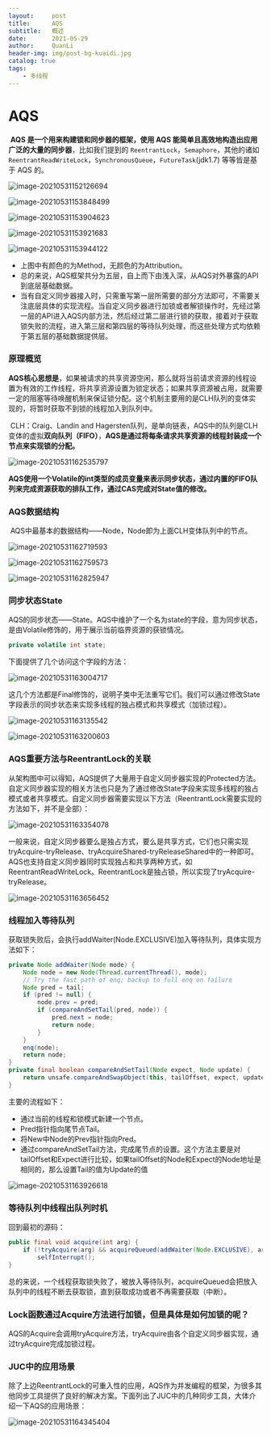 ```yaml
---
layout:     post
title:      AQS
subtitle:   概述
date:       2021-05-29
author:     QuanLi
header-img: img/post-bg-kuaidi.jpg
catalog: true
tags:
    - 多线程
---
```


# AQS

​	**AQS 是一个用来构建锁和同步器的框架，使用 AQS 能简单且高效地构造出应用广泛的大量的同步器**，比如我们提到的 `ReentrantLock`，`Semaphore`，其他的诸如 `ReentrantReadWriteLock`，`SynchronousQueue`，`FutureTask`(jdk1.7) 等等皆是基于 AQS 的。

![image-20210531152126694](2021-05-29-AQS.assets/image-20210531152126694.png)

![image-20210531153848499](2021-05-29-AQS.assets/image-20210531153848499.png)

![image-20210531153904623](2021-05-29-AQS.assets/image-20210531153904623.png)

![image-20210531153921683](2021-05-29-AQS.assets/image-20210531153921683.png)

![image-20210531153944122](2021-05-29-AQS.assets/image-20210531153944122.png)

- 上图中有颜色的为Method，无颜色的为Attribution。
- 总的来说，AQS框架共分为五层，自上而下由浅入深，从AQS对外暴露的API到底层基础数据。
- 当有自定义同步器接入时，只需重写第一层所需要的部分方法即可，不需要关注底层具体的实现流程。当自定义同步器进行加锁或者解锁操作时，先经过第一层的API进入AQS内部方法，然后经过第二层进行锁的获取，接着对于获取锁失败的流程，进入第三层和第四层的等待队列处理，而这些处理方式均依赖于第五层的基础数据提供层。

### 原理概览

​	**AQS核心思想是**，如果被请求的共享资源空闲，那么就将当前请求资源的线程设置为有效的工作线程，将共享资源设置为锁定状态；如果共享资源被占用，就需要一定的阻塞等待唤醒机制来保证锁分配。这个机制主要用的是CLH队列的变体实现的，将暂时获取不到锁的线程加入到队列中。

​	CLH：Craig、Landin and Hagersten队列，是单向链表，AQS中的队列是CLH变体的虚拟**双向队列（FIFO）**，**AQS是通过将每条请求共享资源的线程封装成一个节点来实现锁的分配。**

![image-20210531162535797](2021-05-29-AQS.assets/image-20210531162535797.png)

**AQS使用一个Volatile的int类型的成员变量来表示同步状态，通过内置的FIFO队列来完成资源获取的排队工作，通过CAS完成对State值的修改。**

### AQS数据结构

​	AQS中最基本的数据结构——Node，Node即为上面CLH变体队列中的节点。

![image-20210531162719593](2021-05-29-AQS.assets/image-20210531162719593.png)

![image-20210531162759573](2021-05-29-AQS.assets/image-20210531162759573.png)

![image-20210531162825947](2021-05-29-AQS.assets/image-20210531162825947.png)

### 同步状态State

​	AQS的同步状态——State。AQS中维护了一个名为state的字段，意为同步状态，是由Volatile修饰的，用于展示当前临界资源的获锁情况。

~~~java
private volatile int state;
~~~

下面提供了几个访问这个字段的方法：

![image-20210531163004717](2021-05-29-AQS.assets/image-20210531163004717.png)

​	这几个方法都是Final修饰的，说明子类中无法重写它们。我们可以通过修改State字段表示的同步状态来实现多线程的独占模式和共享模式（加锁过程）。

![image-20210531163135542](2021-05-29-AQS.assets/image-20210531163135542.png)

![image-20210531163200603](2021-05-29-AQS.assets/image-20210531163200603.png)

### AQS重要方法与ReentrantLock的关联

​	从架构图中可以得知，AQS提供了大量用于自定义同步器实现的Protected方法。自定义同步器实现的相关方法也只是为了通过修改State字段来实现多线程的独占模式或者共享模式。自定义同步器需要实现以下方法（ReentrantLock需要实现的方法如下，并不是全部）：

![image-20210531163354078](2021-05-29-AQS.assets/image-20210531163354078.png)

​	一般来说，自定义同步器要么是独占方式，要么是共享方式，它们也只需实现tryAcquire-tryRelease、tryAcquireShared-tryReleaseShared中的一种即可。AQS也支持自定义同步器同时实现独占和共享两种方式，如ReentrantReadWriteLock。ReentrantLock是独占锁，所以实现了tryAcquire-tryRelease。

![image-20210531163656452](2021-05-29-AQS.assets/image-20210531163656452.png)

### 线程加入等待队列

​	获取锁失败后，会执行addWaiter(Node.EXCLUSIVE)加入等待队列，具体实现方法如下：

~~~java
private Node addWaiter(Node mode) {
	Node node = new Node(Thread.currentThread(), mode);
	// Try the fast path of enq; backup to full enq on failure
	Node pred = tail;
	if (pred != null) {
		node.prev = pred;
		if (compareAndSetTail(pred, node)) {
			pred.next = node;
			return node;
		}
	}
	enq(node);
	return node;
}
private final boolean compareAndSetTail(Node expect, Node update) {
	return unsafe.compareAndSwapObject(this, tailOffset, expect, update);
}
~~~

主要的流程如下：

- 通过当前的线程和锁模式新建一个节点。
- Pred指针指向尾节点Tail。
- 将New中Node的Prev指针指向Pred。
- 通过compareAndSetTail方法，完成尾节点的设置。这个方法主要是对tailOffset和Expect进行比较，如果tailOffset的Node和Expect的Node地址是相同的，那么设置Tail的值为Update的值

![image-20210531163926618](2021-05-29-AQS.assets/image-20210531163926618.png)

### 等待队列中线程出队列时机

回到最初的源码：

~~~java
public final void acquire(int arg) {
	if (!tryAcquire(arg) && acquireQueued(addWaiter(Node.EXCLUSIVE), arg))
		selfInterrupt();
}
~~~

​	总的来说，一个线程获取锁失败了，被放入等待队列，acquireQueued会把放入队列中的线程不断去获取锁，直到获取成功或者不再需要获取（中断）。

### Lock函数通过Acquire方法进行加锁，但是具体是如何加锁的呢？

AQS的Acquire会调用tryAcquire方法，tryAcquire由各个自定义同步器实现，通过tryAcquire完成加锁过程。

### JUC中的应用场景

除了上边ReentrantLock的可重入性的应用，AQS作为并发编程的框架，为很多其他同步工具提供了良好的解决方案。下面列出了JUC中的几种同步工具，大体介绍一下AQS的应用场景：

![image-20210531164345404](2021-05-29-AQS.assets/image-20210531164345404.png)